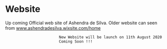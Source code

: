 # Website
Up coming Official web site of Ashendra de Silva.
Older website can seen from www.ashendradesilva.wixsite.com/home
                            
                            
                            New Website will be launch on 11th August 2020
                            Coming Soon !!!
